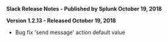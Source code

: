 **Slack Release Notes - Published by Splunk October 19, 2018**


**Version 1.2.13 - Released October 19, 2018**

* Bug fix 'send message' action default value

